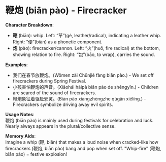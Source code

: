 # **鞭炮 (biān pào) - Firecracker**

**Character Breakdown**:  
- **鞭** (biān): whip. Left: “革”(gé, leather/radical), indicating a leather whip. Right: “便”(biàn) as a phonetic component.  
- **炮** (pào): firecracker/cannon. Left: “火”(huǒ, fire radical) at the bottom, showing relation to fire. Right: “包”(bāo, to wrap), carries the sound.

**Examples**:  
- 我们在春节放鞭炮。(Wǒmen zài Chūnjié fàng biān pào.) - We set off firecrackers during Spring Festival.  
- 小孩害怕鞭炮的声音。(Xiǎohái hàipà biān pào de shēngyīn.) - Children are scared of the sound of firecrackers.  
- 鞭炮象征着驱赶邪灵。(Biān pào xiàngzhēngzhe qūgǎn xiélíng.) - Firecrackers symbolize driving away evil spirits.

**Usage Notes**:  
鞭炮 (biān pào) is mainly used during festivals for celebration and luck. Nearly always appears in the plural/collective sense.

**Memory Aids**:  
Imagine a whip (鞭, biān) that makes a loud noise when cracked-like how firecrackers (鞭炮, biān pào) bang and pop when set off. "Whip-fire" (鞭炮, biān pào) = festive explosion!
